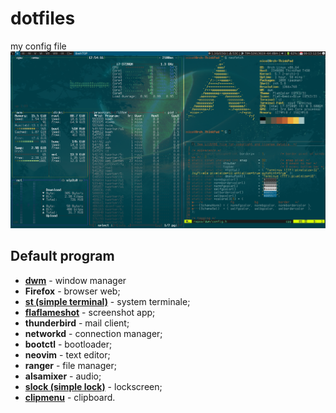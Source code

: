 # dotfiles
my config file
<img src="https://raw.githubusercontent.com/NF02/dotfiles/master/img.png">
## Default program
- **<a href="https://github.com/NF02/dwm">dwm</a>** - window manager
- **Firefox** - browser web;
- **<a href="https://github.com/NF02/st">st (simple terminal)</a>** - system terminale;
- **<a href="https://flameshot.js.org/#/">flaflameshot</a>** - screenshot app;
- **thunderbird** - mail client;
- **networkd** - connection manager;
- **bootctl** - bootloader;
- **neovim** - text editor;
- **ranger** - file manager;
- **alsamixer** - audio;
- **<a href="https://tools.suckless.org/slock/">slock (simple lock)</a>** - lockscreen;
- **<a href="https://github.com/cdown/clipmenu">clipmenu</a>** - clipboard.
